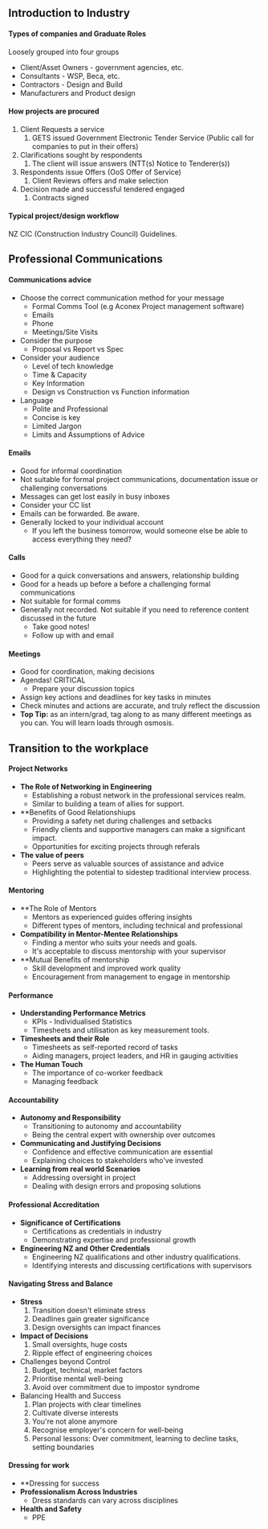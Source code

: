 ## Introduction to Industry 
#### Types of companies and Graduate Roles
Loosely grouped into four groups
- Client/Asset Owners - government agencies, etc.
- Consultants - WSP,  Beca, etc.
- Contractors - Design and Build
- Manufacturers and Product design
#### How projects are procured
1. Client Requests a service
	1. GETS issued Government Electronic Tender Service (Public call for companies to put in their offers)
2. Clarifications sought by respondents
	1. The client will issue answers (NTT(s) Notice to Tenderer(s))
3. Respondents issue Offers (OoS Offer of Service)
	1. Client Reviews offers and make selection
4. Decision made and successful tendered engaged
	1. Contracts signed
#### Typical project/design workflow
NZ CIC (Construction Industry Council) Guidelines.

## Professional Communications
#### Communications advice
- Choose the correct communication method for your message
	- Formal Comms Tool (e.g Aconex Project management software)
	- Emails
	- Phone 
	- Meetings/Site Visits
- Consider the purpose
	- Proposal vs Report vs Spec
- Consider your audience
	- Level of tech knowledge
	- Time & Capacity
	- Key Information
	- Design vs Construction vs Function information
- Language
	- Polite and Professional
	- Concise is key
	- Limited Jargon
	- Limits and Assumptions of Advice
#### Emails
- Good for informal coordination
- Not suitable for formal project communications, documentation issue or challenging conversations
- Messages can get lost easily in busy inboxes
- Consider your CC list
- Emails can be forwarded. Be aware.
- Generally locked to your individual account
	- If you left the business tomorrow, would someone else be able to access everything they need?
#### Calls
- Good for a quick conversations and answers, relationship building
- Good for a heads up before a before a challenging formal communications
- Not suitable for formal comms
- Generally not recorded. Not suitable if you need to reference content discussed in the future
	- Take good notes!
	- Follow up with and email
#### Meetings
- Good for coordination, making decisions
- Agendas! CRITICAL
	- Prepare your discussion topics
- Assign key actions and deadlines for key tasks in minutes
- Check minutes and actions are accurate, and truly reflect the discussion
- **Top Tip:** as an intern/grad, tag along to as many different meetings as you can. You will learn loads through osmosis.
## Transition to the workplace
#### Project Networks
- **The Role of Networking in Engineering**
	- Establishing a robust network in the professional services realm.
	- Similar to building a team of allies for support.
- **Benefits of Good Relationshiups
	- Providing a safety net during challenges and setbacks
	- Friendly clients and supportive managers can make a significant impact.
	- Opportunities for exciting projects through referals
- **The value of peers**
	- Peers serve as valuable sources of assistance and advice
	- Highlighting the potential to sidestep traditional interview process.
#### Mentoring
- **The Role of Mentors
	- Mentors as experienced guides offering insights
	- Different types of mentors, including technical and professional
- **Compatibility in Mentor-Mentee Relationships**
	- Finding a mentor who suits your needs and goals.
	- It's acceptable to discuss mentorship with your supervisor
- **Mutual Benefits of mentorship
	- Skill development and improved work quality
	- Encouragement from management to engage in mentorship
#### Performance
- **Understanding Performance Metrics**
	- KPIs - Individualised Statistics
	- Timesheets and utilisation as key measurement tools.
- **Timesheets and their Role**
	- Timesheets as self-reported record of tasks
	- Aiding managers, project leaders, and HR in gauging activities
- **The Human Touch**
	- The importance of co-worker feedback
	- Managing feedback
#### Accountability
- **Autonomy and Responsibility**
	- Transitioning to autonomy and accountability
	- Being the central expert with ownership over outcomes
- **Communicating and Justifying Decisions**
	- Confidence and effective communication are essential
	- Explaining choices to stakeholders who've invested
- **Learning from real world Scenarios**
	- Addressing oversight in project
	- Dealing with design errors and proposing solutions
#### Professional Accreditation
- **Significance of Certifications**
	- Certifications as credentials in industry
	- Demonstrating expertise and professional growth
- **Engineering NZ and Other Credentials**
	- Engineering NZ qualifications and other industry qualifications.
	- Identifying interests and discussing certifications with supervisors
#### Navigating Stress and Balance
- **Stress**
	1. Transition doesn't eliminate stress
	2. Deadlines gain greater significance
	3. Design oversights can impact finances
- **Impact of Decisions**
	1. Small oversights, huge costs
	2. Ripple effect of engineering choices
- Challenges beyond Control
	1. Budget, technical, market factors
	2. Prioritise mental well-being
	3. Avoid over commitment due to impostor syndrome
- Balancing Health and Success
	1. Plan projects with clear timelines
	2. Cultivate diverse interests
	3. You're not alone anymore
	4. Recognise employer's concern for well-being
	5. Personal lessons: Over commitment, learning to decline tasks, setting boundaries
#### Dressing for work
- **Dressing for success
- **Professionalism Across Industries**
	- Dress standards can vary across disciplines
- **Health and Safety**
	- PPE